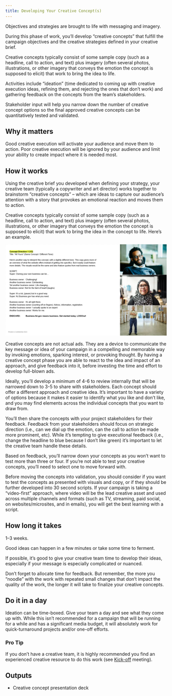 ```yaml
---
title: Developing Your Creative Concept(s)
---
```


Objectives and strategies are brought to life with messaging and imagery.

During this phase of work, you’ll develop “creative concepts” that fulfill the campaign objectives and the creative strategies defined in your creative brief.

Creative concepts typically consist of some sample copy (such as a headline, call to action, and text) plus imagery (often several photos, illustrations, or other imagery that conveys the emotion the concept is supposed to elicit) that work to bring the idea to life.

Activities include “ideation” (time dedicated to coming up with creative execution ideas, refining them, and rejecting the ones that don’t work) and gathering feedback on the concepts from the team’s stakeholders.

Stakeholder input will help you narrow down the number of creative concept options so the final approved creative concepts can be quantitatively tested and validated.

## Why it matters

Good creative execution will activate your audience and move them to action. Poor creative execution will be ignored by your audience and limit your ability to create impact where it is needed most.

## How it works

Using the creative brief you developed when defining your strategy, your creative team (typically a copywriter and art director) works together to brainstorm “creative concepts” – which are ideas to capture our audience’s attention with a story that provokes an emotional reaction and moves them to action.

Creative concepts typically consist of some sample copy (such as a headline, call to action, and text) plus imagery (often several photos, illustrations, or other imagery that conveys the emotion the concept is supposed to elicit) that work to bring the idea in the concept to life. Here’s an example.

![Creative concept example](/assets/images/playbook-creative-concept.webp)

Creative concepts are not actual ads. They are a device to communicate the key message or idea of your campaign in a compelling and memorable way by invoking emotions, sparking interest, or provoking thought. By having a creative concept phase you are able to react to the idea and impact of an approach, and give feedback into it, before investing the time and effort to develop full-blown ads.

Ideally, you’ll develop a minimum of 4-6 to review internally that will be narrowed down to 3-5 to share with stakeholders. Each concept should offer a different approach and creative idea. It’s important to have a variety of options because it makes it easier to identify what you like and don’t like, and you may find elements across the individual concepts that you want to draw from.

You’ll then share the concepts with your project stakeholders for their feedback. Feedback from your stakeholders should focus on strategic direction (i.e., can we dial up the emotion, can the call to action be made more prominent, etc). While it’s tempting to give executional feedback (i.e., change the headline to blue because I don’t like green) it’s important to let the creative team handle these details.

Based on feedback, you’ll narrow down your concepts as you won’t want to test more than three or four. If you’re not able to test your creative concepts, you’ll need to select one to move forward with.

Before moving the concepts into validation, you should consider if you want to test the concepts as presented with visuals and copy, or if they should be further developed into 30 second scripts. If your campaign is taking a “video-first” approach, where video will be the lead creative asset and used across multiple channels and formats (such as TV, streaming, paid social, on websites/microsites, and in emails), you will get the best learning with a script.

## How long it takes

1–3 weeks.

Good ideas can happen in a few minutes or take some time to ferment.

If possible, it’s good to give your creative team time to develop their ideas, especially if your message is especially complicated or nuanced.

Don’t forget to allocate time for feedback. But remember, the more you “noodle” with the work with repeated small changes that don’t impact the quality of the work, the longer it will take to finalize your creative concepts.

## Do it in a day

Ideation can be time-boxed. Give your team a day and see what they come up with. While this isn’t recommended for a campaign that will be running for a while and has a significant media budget, it will absolutely work for quick-turnaround projects and/or one-off efforts.

<div class="usa-alert usa-alert--info margin-top-5">
    <div class="usa-alert__body">
        <h3 class="usa-alert__heading">Pro Tip</h3>
        <p class="usa-alert__text">
            If you don’t have a creative team, it is highly recommended you find an experienced creative resource to do this work (see <a href="{% link _playbooks/kick-off.md %}">Kick-off</a> meeting).
        </p>
    </div>
</div>

## Outputs

- Creative concept presentation deck
